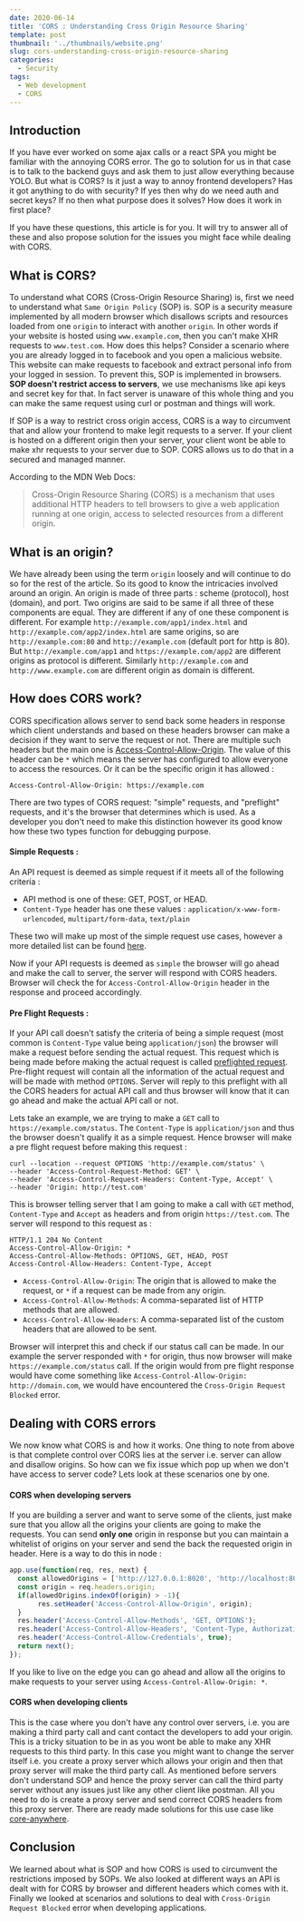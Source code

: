 ```yaml
---
date: 2020-06-14
title: 'CORS : Understanding Cross Origin Resource Sharing'
template: post
thumbnail: '../thumbnails/website.png'
slug: cors-understanding-cross-origin-resource-sharing
categories:
  - Security
tags:
  - Web development
  - CORS
---
```


## Introduction

If you have ever worked on some ajax calls or a react SPA you might be familiar with the annoying CORS error. The go to solution for us in that case is to talk to the backend guys and ask them to just allow everything because YOLO. But what is CORS? Is it just a way to annoy frontend developers? Has it got anything to do with security? If yes then why do we need auth and secret keys? If no then what purpose does it solves? How does it work in first place? 

If you have these questions, this article is for you. It will try to answer all of these and also propose solution for the issues you might face while dealing with CORS.

## What is CORS?

To understand what CORS (Cross-Origin Resource Sharing) is, first we need to understand what `Same Origin Policy` (SOP) is. SOP is a security measure implemented by all modern browser which disallows scripts and resources loaded from one `origin` to interact with another `origin`. In other words if your website is hosted using `www.example.com`, then you can't make XHR requests to `www.test.com`. How does this helps? Consider a scenario where you are already logged in to facebook and you open a malicious website. This website can make requests to facebook and extract personal info from your logged in session. To prevent this, SOP is implemented in browsers. **SOP doesn't restrict access to servers**, we use mechanisms like api keys and secret key for that. In fact server is unaware of this whole thing and you can make the same request using curl or postman and things will work. 

If SOP is a way to restrict cross origin access, CORS is a way to circumvent that and allow your frontend to make legit requests to a server. If your client is hosted on a different origin then your server, your client wont be able to make xhr requests to your server due to SOP. CORS allows us to do that in a secured and managed manner.

According to the MDN Web Docs:
> Cross-Origin Resource Sharing (CORS) is a mechanism that uses additional HTTP headers to tell browsers to give a web application running at one origin, access to selected resources from a different origin.

## What is an origin?

We have already been using the term `origin` loosely and will continue to do so for the rest of the article. So its good to know the intricacies involved around an origin. An origin is made of three parts : scheme (protocol), host (domain), and port. Two origins are said to be same if all three of these components are equal. They are different if any of one these component is different. For example `http://example.com/app1/index.html` and `http://example.com/app2/index.html` are same origins, so are `http://example.com:80` and `http://example.com` (default port for http is 80). But `http://example.com/app1` and `https://example.com/app2` are different origins as protocol is different. Similarly `http://example.com` and `http://www.example.com` are different origin as domain is different. 


## How does CORS work?

CORS specification allows server to send back some headers in response which client understands and based on these headers browser can make a decision if they want to serve the request or not. There are multiple such headers but the main one is [Access-Control-Allow-Origin](https://developer.mozilla.org/en-US/docs/Web/HTTP/CORS#Access-Control-Allow-Origin). The value of this header can be `*` which means the server has configured to allow everyone to access the resources. Or it can be the specific origin it has allowed :

```terminal
Access-Control-Allow-Origin: https://example.com
```

There are two types of CORS request: "simple" requests, and "preflight" requests, and it's the browser that determines which is used. As a developer you don't need to make this distinction however its good know how these two types function for debugging purpose.

#### Simple Requests : 

An API request is deemed as simple request if it meets all of the following criteria : 

* API method is one of these: GET, POST, or HEAD.
* `Content-Type` header has one these values : `application/x-www-form-urlencoded`, `multipart/form-data`, `text/plain`

These two will make up most of the simple request use cases, however a more detailed list can be found [here](https://developer.mozilla.org/en-US/docs/Web/HTTP/CORS#Simple_requests).

Now if your API requests is deemed as `simple` the browser will go ahead and make the call to server, the server will respond with CORS headers. Browser will check the for `Access-Control-Allow-Origin` header in the response and proceed accordingly.

#### Pre Flight Requests :
If your API call doesn't satisfy the criteria of being a simple request (most common is `Content-Type` value being `application/json`) the browser will make a request before sending the actual request. This request which is being made before making the actual request is called [preflighted request](https://developer.mozilla.org/en-US/docs/Web/HTTP/CORS#Preflighted_requests). Pre-flight request will contain all the information of the actual request and will be made with method `OPTIONS`. Server will reply to this preflight with all the CORS headers for actual API call and thus browser will know that it can go ahead and make the actual API call or not. 

Lets take an example, we are trying to make a `GET` call to `https://example.com/status`. The `Content-Type` is `application/json` and thus the browser doesn't qualify it as a simple request. Hence browser will make a pre flight request before making this request : 

```terminal
curl --location --request OPTIONS 'http://example.com/status' \
--header 'Access-Control-Request-Method: GET' \
--header 'Access-Control-Request-Headers: Content-Type, Accept' \
--header 'Origin: http://test.com'
```

This is browser telling server that I am going to make a call with `GET` method, `Content-Type` and `Accept` as headers and from origin `https://test.com`. The server will respond to this request as : 

```terminal
HTTP/1.1 204 No Content
Access-Control-Allow-Origin: *
Access-Control-Allow-Methods: OPTIONS, GET, HEAD, POST
Access-Control-Allow-Headers: Content-Type, Accept
```

* `Access-Control-Allow-Origin`: The origin that is allowed to make the request, or `*` if a request can be made from any origin.
* `Access-Control-Allow-Methods`: A comma-separated list of HTTP methods that are allowed.
* `Access-Control-Allow-Headers`: A comma-separated list of the custom headers that are allowed to be sent.

Browser will interpret this and check if our status call can be made. In our example the server responded with `*` for origin, thus now browser will make `https://example.com/status` call. If the origin would from pre flight response would have come something like `Access-Control-Allow-Origin: http://domain.com`, we would have encountered the `Cross-Origin Request Blocked` error.

## Dealing with CORS errors

We now know what CORS is and how it works. One thing to note from above is that complete control over CORS lies at the server i.e. server can allow and disallow origins. So how can we fix issue which pop up when we don't have access to server code? Lets look at these scenarios one by one. 

#### CORS when developing servers
If you are building a server and want to serve some of the clients, just make sure that you allow all the origins your clients are going to make the requests. You can send **only one** origin in response but you can maintain a whitelist of origins on your server and send the back the requested origin in header. Here is a way to do this in node :

```js
app.use(function(req, res, next) {
  const allowedOrigins = ['http://127.0.0.1:8020', 'http://localhost:8020', 'http://127.0.0.1:9000', 'http://localhost:9000'];
  const origin = req.headers.origin;
  if(allowedOrigins.indexOf(origin) > -1){
       res.setHeader('Access-Control-Allow-Origin', origin);
  }
  res.header('Access-Control-Allow-Methods', 'GET, OPTIONS');
  res.header('Access-Control-Allow-Headers', 'Content-Type, Authorization');
  res.header('Access-Control-Allow-Credentials', true);
  return next();
});
```
If you like to live on the edge you can go ahead and allow all the origins to make requests to your server using `Access-Control-Allow-Origin: *`.

#### CORS when developing clients
This is the case where you don't have any control over servers, i.e. you are making a third party call and cant contact the developers to add your origin. This is a tricky situation to be in as you wont be able to make any XHR requests to this third party. In this case you might want to change the server itself i.e. you create a proxy server which allows your origin and then that proxy server will make the third party call. As mentioned before servers don't understand SOP and hence the proxy server can call the third party server without any issues just like any other client like postman. All you need to do is create a proxy server and send correct CORS headers from this proxy server. There are ready made solutions for this use case like [core-anywhere](https://www.npmjs.com/package/cors-anywhere).

## Conclusion
We learned about what is SOP and how CORS is used to circumvent the restrictions imposed by SOPs. We also looked at different ways an API is dealt with for CORS by browser and different headers which comes with it. Finally we looked at scenarios and solutions to deal with `Cross-Origin Request Blocked` error when developing applications.

